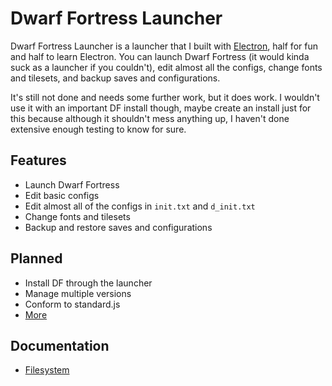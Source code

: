 # Dwarf Fortress Launcher

Dwarf Fortress Launcher is a launcher that I built with [Electron](http://electron.atom.io), half for fun and half to learn Electron. You can launch Dwarf Fortress (it would kinda suck as a launcher if you couldn't), edit almost all the configs, change fonts and tilesets, and backup saves and configurations.

It's still not done and needs some further work, but it does work. I wouldn't use it with an important DF install though, maybe create an install just for this because although it shouldn't mess anything up, I haven't done extensive enough testing to know for sure.

## Features

-   Launch Dwarf Fortress
-   Edit basic configs
-   Edit almost all of the configs in `init.txt` and `d_init.txt`
-   Change fonts and tilesets
-   Backup and restore saves and configurations

## Planned

-   Install DF through the launcher
-   Manage multiple versions
-   Conform to standard.js
-   [More](TODO.md)

## Documentation

-   [Filesystem](FileSystem.md)
